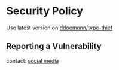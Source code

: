 # Security Policy

Use latest version on [ddoemonn/type-thief](https://github.com/ddoemonn/type-thief)

## Reporting a Vulnerability

contact: [social media](https://x.com/ozerg11)
